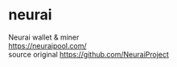 # neurai    
Neurai wallet &  miner   
https://neuraipool.com/    
source original   https://github.com/NeuraiProject
